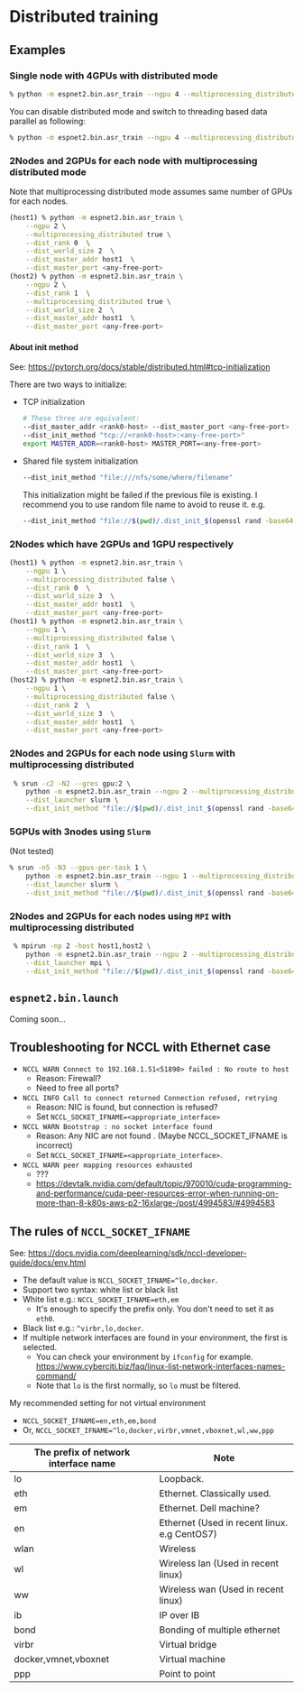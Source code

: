 # Distributed training
## Examples

### Single node with 4GPUs with distributed mode
```bash
% python -m espnet2.bin.asr_train --ngpu 4 --multiprocessing_distributed true
```

You can disable distributed mode and switch to threading based data parallel as following:

```bash
% python -m espnet2.bin.asr_train --ngpu 4 --multiprocessing_distributed false
```

### 2Nodes and 2GPUs for each node with multiprocessing distributed mode
Note that multiprocessing distributed mode assumes same number of GPUs for each nodes.

```bash
(host1) % python -m espnet2.bin.asr_train \
    --ngpu 2 \
    --multiprocessing_distributed true \
    --dist_rank 0  \
    --dist_world_size 2  \
    --dist_master_addr host1  \
    --dist_master_port <any-free-port>
(host2) % python -m espnet2.bin.asr_train \
    --ngpu 2 \
    --dist_rank 1  \
    --multiprocessing_distributed true \
    --dist_world_size 2  \
    --dist_master_addr host1  \
    --dist_master_port <any-free-port>
```

#### About init method
See: https://pytorch.org/docs/stable/distributed.html#tcp-initialization

There are two ways to initialize:

- TCP initialization
   ```bash
   # These three are equivalent:
   --dist_master_addr <rank0-host> --dist_master_port <any-free-port>
   --dist_init_method "tcp://<rank0-host>:<any-free-port>"
   export MASTER_ADDR=<rank0-host> MASTER_PORT=<any-free-port>
   ```


- Shared file system initialization
   ```bash
   --dist_init_method "file:///nfs/some/where/filename"
   ```

   This initialization might be failed if the previous file is existing. I recommend you to use random file name to avoid to reuse it. e.g.

   ```bash
   --dist_init_method "file://$(pwd)/.dist_init_$(openssl rand -base64 12)"
   ```



### 2Nodes which have 2GPUs and 1GPU respectively
```bash
(host1) % python -m espnet2.bin.asr_train \
    --ngpu 1 \
    --multiprocessing_distributed false \
    --dist_rank 0  \
    --dist_world_size 3  \
    --dist_master_addr host1  \
    --dist_master_port <any-free-port>
(host1) % python -m espnet2.bin.asr_train \
    --ngpu 1 \
    --multiprocessing_distributed false \
    --dist_rank 1  \
    --dist_world_size 3  \
    --dist_master_addr host1  \
    --dist_master_port <any-free-port>
(host2) % python -m espnet2.bin.asr_train \
    --ngpu 1 \
    --multiprocessing_distributed false \
    --dist_rank 2  \
    --dist_world_size 3  \
    --dist_master_addr host1  \
    --dist_master_port <any-free-port>
```

### 2Nodes and 2GPUs for each node using `Slurm` with multiprocessing distributed

```bash
 % srun -c2 -N2 --gres gpu:2 \
    python -m espnet2.bin.asr_train --ngpu 2 --multiprocessing_distributed true \
    --dist_launcher slurm \
    --dist_init_method "file://$(pwd)/.dist_init_$(openssl rand -base64 12)"
```

### 5GPUs with 3nodes using `Slurm`
(Not tested)

```bash
% srun -n5 -N3 --gpus-per-task 1 \
    python -m espnet2.bin.asr_train --ngpu 1 --multiprocessing_distributed false  \
    --dist_launcher slurm \
    --dist_init_method "file://$(pwd)/.dist_init_$(openssl rand -base64 12)"
```

### 2Nodes and 2GPUs for each nodes using `MPI` with multiprocessing distributed

```bash
 % mpirun -np 2 -host host1,host2 \
    python -m espnet2.bin.asr_train --ngpu 2 --multiprocessing_distributed true \
    --dist_launcher mpi \
    --dist_init_method "file://$(pwd)/.dist_init_$(openssl rand -base64 12)"
```

## `espnet2.bin.launch`
Coming soon...

## Troubleshooting for NCCL with Ethernet case

-  `NCCL WARN Connect to 192.168.1.51<51890> failed : No route to host`
   - Reason: Firewall?
   - Need to free all ports?
- `NCCL INFO Call to connect returned Connection refused, retrying`
  - Reason: NIC is found, but connection is refused?
  - Set  `NCCL_SOCKET_IFNAME=<appropriate_interface>`
- `NCCL WARN Bootstrap : no socket interface found`
  - Reason: Any NIC are not found . (Maybe NCCL_SOCKET_IFNAME is incorrect)
  - Set `NCCL_SOCKET_IFNAME=<appropriate_interface>`.
- `NCCL WARN peer mapping resources exhausted`
  - ???
  - https://devtalk.nvidia.com/default/topic/970010/cuda-programming-and-performance/cuda-peer-resources-error-when-running-on-more-than-8-k80s-aws-p2-16xlarge-/post/4994583/#4994583


## The rules of `NCCL_SOCKET_IFNAME`
See: https://docs.nvidia.com/deeplearning/sdk/nccl-developer-guide/docs/env.html

- The default value is  `NCCL_SOCKET_IFNAME=^lo,docker`.
- Support two syntax: white list or black list
- White list e.g.: `NCCL_SOCKET_IFNAME=eth,em`
  - It's enough to specify the prefix only. You don't need to  set it as `eth0`.
- Black list e.g.: `^virbr,lo,docker`.
- If multiple network interfaces are found in your environment, the first is selected.
  - You can check your environment by `ifconfig` for example. https://www.cyberciti.biz/faq/linux-list-network-interfaces-names-command/
  - Note that `lo` is the first normally, so `lo` must be filtered.

My recommended setting for not virtual environment
-  `NCCL_SOCKET_IFNAME=en,eth,em,bond`
 -  Or, `NCCL_SOCKET_IFNAME=^lo,docker,virbr,vmnet,vboxnet,wl,ww,ppp`

|The prefix of network interface name|Note|
|---|---|
|lo|Loopback.|
|eth|Ethernet. Classically used.|
|em|Ethernet. Dell machine?|
|en|Ethernet (Used in recent linux. e.g CentOS7)|
|wlan|Wireless|
|wl|Wireless lan (Used in recent linux)|
|ww|Wireless wan (Used in recent linux)|
|ib|IP over IB|
|bond|Bonding of multiple ethernet |
|virbr|Virtual bridge|
|docker,vmnet,vboxnet|Virtual machine|
|ppp|Point to point|
